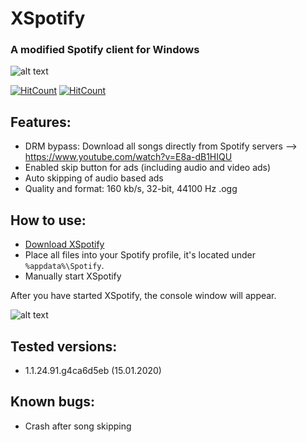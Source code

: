 # XSpotify

### A modified Spotify client for Windows
![alt text](https://i.imgur.com/iJ0z7vn.png)

[![HitCount](http://hits.dwyl.io/meik97/XSpotify.svg)](https://github.com/meik97/XSpotify)
[![HitCount](https://img.shields.io/github/downloads/meik97/XSpotify/total.svg?color=green)](https://github.com/meik97/XSpotify/releases)


## Features:

- DRM bypass: Download all songs directly from Spotify servers --> https://www.youtube.com/watch?v=E8a-dB1HIQU
- Enabled skip button for ads (including audio and video ads)
- Auto skipping of audio based ads
- Quality and format: 160 kb/s, 32-bit, 44100 Hz .ogg

## How to use:

- [Download XSpotify](https://github.com/meik97/XSpotify/releases)
- Place all files into your Spotify profile, it's located under `%appdata%\Spotify`.
- Manually start XSpotify

After you have started XSpotify, the console window will appear. 
  
  
![alt text](https://i.imgur.com/uRwqF2L.png)
  
## Tested versions:

- 1.1.24.91.g4ca6d5eb (15.01.2020)

## Known bugs:

- Crash after song skipping

